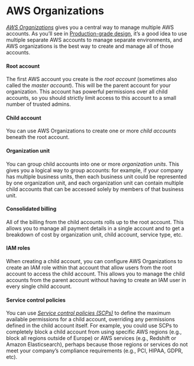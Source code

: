 # AWS Organizations

_[AWS Organizations](https://aws.amazon.com/organizations/)_ gives you a central way to manage multiple AWS accounts. As
you’ll see in [Production-grade design](../production-grade-design/intro), it’s a good idea to use multiple separate AWS accounts to manage separate
environments, and AWS organizations is the best way to create and manage all of those accounts.



<div className="dlist">

#### Root account

The first AWS account you create is the _root account_ (sometimes also called the _master account_). This will be the
parent account for your organization. This account has powerful permissions over all child accounts, so you should
strictly limit access to this account to a small number of trusted admins.

#### Child account

You can use AWS Organizations to create one or more _child accounts_ beneath the root account.

#### Organization unit

You can group child accounts into one or more _organization units_. This gives you a logical way to group accounts:
for example, if your company has multiple business units, then each business unit could be represented by one
organization unit, and each organization unit can contain multiple child accounts that can be accessed solely by
members of that business unit.

#### Consolidated billing

All of the billing from the child accounts rolls up to the root account. This allows you to manage all payment
details in a single account and to get a breakdown of cost by organization unit, child account, service type, etc.

#### IAM roles

When creating a child account, you can configure AWS Organizations to create an IAM role within that account that
allow users from the root account to access the child account. This allows you to manage the child accounts from the
parent account without having to create an IAM user in every single child account.

#### Service control policies

You can use
_[Service control policies (SCPs)](https://docs.aws.amazon.com/organizations/latest/userguide/orgs_manage_policies_scp.html)_
to define the maximum available permissions for a child account, overriding any permissions defined in the child
account itself. For example, you could use SCPs to completely block a child account from using specific AWS regions
(e.g., block all regions outside of Europe) or AWS services (e.g., Redshift or Amazon Elasticsearch), perhaps because
those regions or services do not meet your company’s compliance requirements (e.g., PCI, HIPAA, GDPR, etc).


</div>






<!-- ##DOCS-SOURCER-START
{"sourcePlugin":"local-copier","hash":"df14aceb0e5fea0111dd18018e2d7bf7"}
##DOCS-SOURCER-END -->
